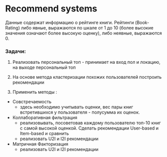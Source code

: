 # Recommend systems

Данные содержат информацию о рейтинге книги. Рейтинги (Book-Rating) либо явные, выражаются по шкале от 1 до 10 (более высокие значения означают более высокую оценку), либо неявные, выражаются 0.

### Задачи:

1. Реализовать персональный топ - принимает на вход пол и локацию, на выходе персональный топ

2. На основе метода кластеризации похожих пользователей построить рекомендации

3. Применить методы : 
  + Совстречаемость
    + здесь необходимо учитывать оценки, вес пары книг встретившихся у пользователя - полусумма их оценок.   
  + Коллаборативная фильтрация
    + реализовывать, посоветовав каждому пользователю топ-10 книг с самой высокой оценкой. Сделать рекомендации User-based и Item-based и сравнить
    +  реализовать U2I и I2I рекомендации
  + Матричная Факторизация
     + реализовать U2I и I2I рекомендации
  
